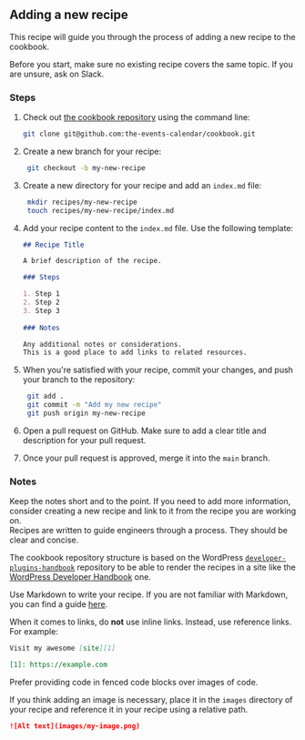 ## Adding a new recipe

This recipe will guide you through the process of adding a new recipe to the cookbook.  

Before you start, make sure no existing recipe covers the same topic. If you are unsure, ask on Slack.

### Steps

1. Check out [the cookbook repository][1] using the command line:

   ```bash
   git clone git@github.com:the-events-calendar/cookbook.git
   ```
   
2. Create a new branch for your recipe:

   ```bash
    git checkout -b my-new-recipe
    ```
   
3. Create a new directory for your recipe and add an `index.md` file:

   ```bash
    mkdir recipes/my-new-recipe
    touch recipes/my-new-recipe/index.md
    ```
4. Add your recipe content to the `index.md` file. Use the following template:
    
    ```markdown
    ## Recipe Title

    A brief description of the recipe.

    ### Steps

    1. Step 1
    2. Step 2
    3. Step 3
  
    ### Notes
    
    Any additional notes or considerations.
    This is a good place to add links to related resources.
    ```
   
5. When you're satisfied with your recipe, commit your changes, and push your branch to the repository:

   ```bash
    git add .
    git commit -m "Add my new recipe"
    git push origin my-new-recipe
    ```
   
6. Open a pull request on GitHub. Make sure to add a clear title and description for your pull request.

7. Once your pull request is approved, merge it into the `main` branch.
   
### Notes
Keep the notes short and to the point. If you need to add more information, consider creating a new recipe and link to it from the recipe you are working on.  
Recipes are written to guide engineers through a process. They should be clear and concise.  

The cookbook repository structure is based on the WordPress [`developer-plugins-handbook`][2] repository to be able to render the recipes in a site like the [WordPress Developer Handbook][3] one.  

Use Markdown to write your recipe. If you are not familiar with Markdown, you can find a guide [here][3].

When it comes to links, do **not** use inline links. Instead, use reference links. For example:

```markdown
Visit my awesome [site][1]

[1]: https://example.com
```

Prefer providing code in fenced code blocks over images of code.  

If you think adding an image is necessary, place it in the `images` directory of your recipe and reference it in your recipe using a relative path.  

```markdown
![Alt text](images/my-image.png)
```

[1]: https://github.com/the-events-calendar/cookbook
[2]: https://github.com/WordPress/developer-plugins-handbook
[3]: https://developer.wordpress.org/plugins/shortcodes/
[4]: https://www.markdownguide.org/basic-syntax/
